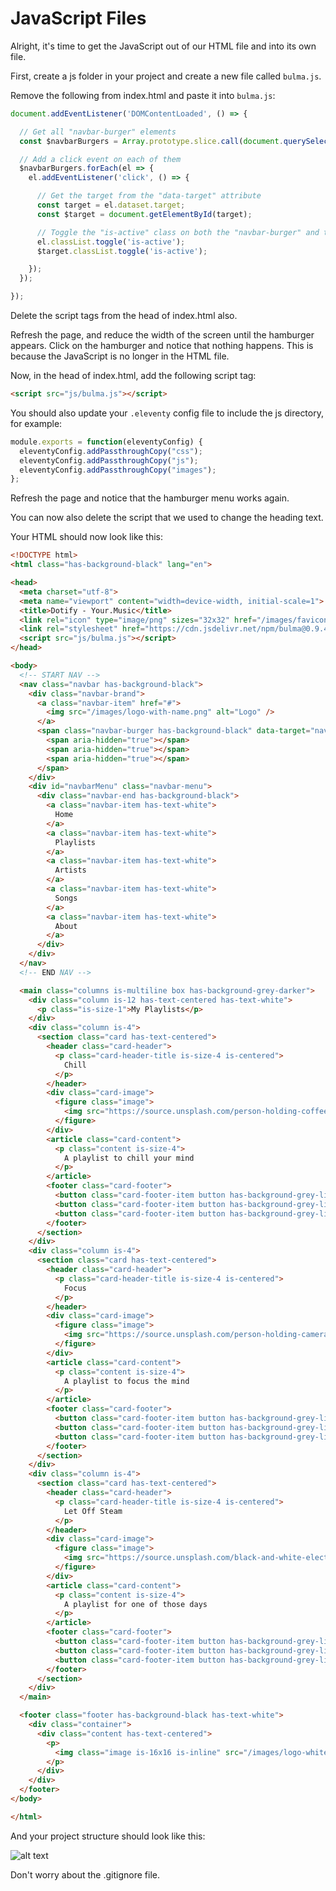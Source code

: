 # JavaScript Files

Alright, it's time to get the JavaScript out of our HTML file and into its own file.

First, create a js folder in your project and create a new file called `bulma.js`.

Remove the following from index.html and paste it into `bulma.js`:

```javascript
document.addEventListener('DOMContentLoaded', () => {

  // Get all "navbar-burger" elements
  const $navbarBurgers = Array.prototype.slice.call(document.querySelectorAll('.navbar-burger'), 0);

  // Add a click event on each of them
  $navbarBurgers.forEach(el => {
    el.addEventListener('click', () => {

      // Get the target from the "data-target" attribute
      const target = el.dataset.target;
      const $target = document.getElementById(target);

      // Toggle the "is-active" class on both the "navbar-burger" and the "navbar-menu"
      el.classList.toggle('is-active');
      $target.classList.toggle('is-active');

    });
  });

});
```

Delete the script tags from the head of index.html also.

Refresh the page, and reduce the width of the screen until the hamburger appears. Click on the hamburger and notice that nothing happens. This is because the JavaScript is no longer in the HTML file.

Now, in the head of index.html, add the following script tag:

```html
<script src="js/bulma.js"></script>
```

You should also update your `.eleventy` config file to include the js directory, for example:

```javascript
module.exports = function(eleventyConfig) {
  eleventyConfig.addPassthroughCopy("css");
  eleventyConfig.addPassthroughCopy("js");
  eleventyConfig.addPassthroughCopy("images");
};
```

Refresh the page and notice that the hamburger menu works again.

You can now also delete the script that we used to change the heading text.

Your HTML should now look like this:

```html
<!DOCTYPE html>
<html class="has-background-black" lang="en">

<head>
  <meta charset="utf-8">
  <meta name="viewport" content="width=device-width, initial-scale=1">
  <title>Dotify - Your.Music</title>
  <link rel="icon" type="image/png" sizes="32x32" href="/images/favicon.png" />
  <link rel="stylesheet" href="https://cdn.jsdelivr.net/npm/bulma@0.9.4/css/bulma.min.css" />
  <script src="js/bulma.js"></script>
</head>

<body>
  <!-- START NAV -->
  <nav class="navbar has-background-black">
    <div class="navbar-brand">
      <a class="navbar-item" href="#">
        <img src="/images/logo-with-name.png" alt="Logo" />
      </a>
      <span class="navbar-burger has-background-black" data-target="navbarMenu" aria-expanded="false">
        <span aria-hidden="true"></span>
        <span aria-hidden="true"></span>
        <span aria-hidden="true"></span>
      </span>
    </div>
    <div id="navbarMenu" class="navbar-menu">
      <div class="navbar-end has-background-black">
        <a class="navbar-item has-text-white">
          Home
        </a>
        <a class="navbar-item has-text-white">
          Playlists
        </a>
        <a class="navbar-item has-text-white">
          Artists
        </a>
        <a class="navbar-item has-text-white">
          Songs
        </a>
        <a class="navbar-item has-text-white">
          About
        </a>
      </div>
    </div>
  </nav>
  <!-- END NAV -->

  <main class="columns is-multiline box has-background-grey-darker">
    <div class="column is-12 has-text-centered has-text-white">
      <p class="is-size-1">My Playlists</p>
    </div>
    <div class="column is-4">
      <section class="card has-text-centered">
        <header class="card-header">
          <p class="card-header-title is-size-4 is-centered">
            Chill
          </p>
        </header>
        <div class="card-image">
          <figure class="image">
            <img src="https://source.unsplash.com/person-holding-coffee-mug-cspncX4cUnQ" alt="Image">
          </figure>
        </div>
        <article class="card-content">
          <p class="content is-size-4">
            A playlist to chill your mind
          </p>
        </article>
        <footer class="card-footer">
          <button class="card-footer-item button has-background-grey-lighter">Play</button>
          <button class="card-footer-item button has-background-grey-lighter">Open</button>
          <button class="card-footer-item button has-background-grey-lighter">Remove</button>
        </footer>
      </section>
    </div>
    <div class="column is-4">
      <section class="card has-text-centered">
        <header class="card-header">
          <p class="card-header-title is-size-4 is-centered">
            Focus
          </p>
        </header>
        <div class="card-image">
          <figure class="image">
            <img src="https://source.unsplash.com/person-holding-camera-lens-7KLa-xLbSXA" alt="Image">
          </figure>
        </div>
        <article class="card-content">
          <p class="content is-size-4">
            A playlist to focus the mind
          </p>
        </article>
        <footer class="card-footer">
          <button class="card-footer-item button has-background-grey-lighter">Play</button>
          <button class="card-footer-item button has-background-grey-lighter">Open</button>
          <button class="card-footer-item button has-background-grey-lighter">Remove</button>
        </footer>
      </section>
    </div>
    <div class="column is-4">
      <section class="card has-text-centered">
        <header class="card-header">
          <p class="card-header-title is-size-4 is-centered">
            Let Off Steam
          </p>
        </header>
        <div class="card-image">
          <figure class="image">
            <img src="https://source.unsplash.com/black-and-white-electric-guitar-TW-wknV1oZo" alt="Image">
          </figure>
        </div>
        <article class="card-content">
          <p class="content is-size-4">
            A playlist for one of those days
          </p>
        </article>
        <footer class="card-footer">
          <button class="card-footer-item button has-background-grey-lighter">Play</button>
          <button class="card-footer-item button has-background-grey-lighter">Open</button>
          <button class="card-footer-item button has-background-grey-lighter">Remove</button>
        </footer>
      </section>
    </div>
  </main>

  <footer class="footer has-background-black has-text-white">
    <div class="container">
      <div class="content has-text-centered">
        <p>
          <img class="image is-16x16 is-inline" src="/images/logo-white.png" alt="dotify"> Dotify - Your.Music
        </p>
      </div>
    </div>
  </footer>
</body>

</html>
```

And your project structure should look like this:

![alt text](img/image-17.png)

Don't worry about the .gitignore file.